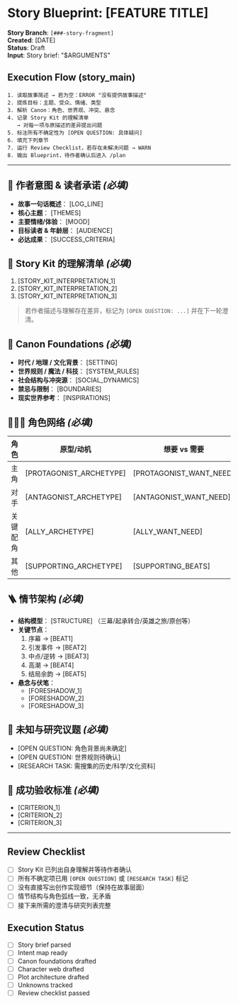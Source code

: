 # Story Blueprint: [FEATURE TITLE]

**Story Branch**: `[###-story-fragment]`  
**Created**: [DATE]  
**Status**: Draft  
**Input**: Story brief: "$ARGUMENTS"

## Execution Flow (story_main)
```
1. 读取故事简述 → 若为空：ERROR "没有提供故事描述"
2. 提炼目标：主题、受众、情绪、类型
3. 解析 Canon：角色、世界观、冲突、悬念
4. 记录 Story Kit 的理解清单
   → 对每一项与原描述的差异提出问题
5. 标注所有不确定性为 [OPEN QUESTION: 具体疑问]
6. 填充下列章节
7. 运行 Review Checklist，若存在未解决问题 → WARN
8. 输出 Blueprint，待作者确认后进入 /plan
```

---

## 📜 作者意图 & 读者承诺 *(必填)*
- **故事一句话概述**： [LOG_LINE]
- **核心主题**： [THEMES]
- **主要情绪/体验**： [MOOD]
- **目标读者 & 年龄层**： [AUDIENCE]
- **必达成果**： [SUCCESS_CRITERIA]

## 🧭 Story Kit 的理解清单 *(必填)*
1. [STORY_KIT_INTERPRETATION_1]
2. [STORY_KIT_INTERPRETATION_2]
3. [STORY_KIT_INTERPRETATION_3]

> 若作者描述与理解存在差异，标记为 `[OPEN QUESTION: ...]` 并在下一轮澄清。

## 🧩 Canon Foundations *(必填)*
- **时代 / 地理 / 文化背景**： [SETTING]
- **世界规则 / 魔法 / 科技**： [SYSTEM_RULES]
- **社会结构与冲突源**： [SOCIAL_DYNAMICS]
- **禁忌与限制**： [BOUNDARIES]
- **现实世界参考**： [INSPIRATIONS]

## 🧑‍🤝‍🧑 角色网络 *(必填)*
| 角色 | 原型/动机 | 想要 vs 需要 | 冲突与弧线 | 未知点 |
|------|-----------|--------------|-------------|--------|
| 主角 | [PROTAGONIST_ARCHETYPE] | [PROTAGONIST_WANT_NEED] | [PROTAGONIST_CONFLICT_ARC] | [PROTAGONIST_OPEN_QUESTION] |
| 对手 | [ANTAGONIST_ARCHETYPE] | [ANTAGONIST_WANT_NEED] | [ANTAGONIST_CONFLICT_ARC] | [ANTAGONIST_OPEN_QUESTION] |
| 关键配角 | [ALLY_ARCHETYPE] | [ALLY_WANT_NEED] | [ALLY_CONTRIBUTION] | [ALLY_OPEN_QUESTION] |
| 其他 | [SUPPORTING_ARCHETYPE] | [SUPPORTING_BEATS] | [SUPPORTING_CONFLICT] | [SUPPORTING_OPEN_QUESTION] |

## 🪜 情节架构 *(必填)*
- **结构模型**： [STRUCTURE] （三幕/起承转合/英雄之旅/原创等）
- **关键节点**：
  1. 序幕 → [BEAT1]
  2. 引发事件 → [BEAT2]
  3. 中点/逆转 → [BEAT3]
  4. 高潮 → [BEAT4]
  5. 结局余韵 → [BEAT5]
- **悬念与伏笔**：
  - [FORESHADOW_1]
  - [FORESHADOW_2]
  - [FORESHADOW_3]

## 🌌 未知与研究议题 *(必填)*
- [OPEN QUESTION: 角色背景尚未确定]
- [OPEN QUESTION: 世界规则待确认]
- [RESEARCH TASK: 需搜集的历史/科学/文化资料]

## 🎯 成功验收标准 *(必填)*
- [CRITERION_1]
- [CRITERION_2]
- [CRITERION_3]

---

## Review Checklist
- [ ] Story Kit 已列出自身理解并等待作者确认
- [ ] 所有不确定项已用 `[OPEN QUESTION]` 或 `[RESEARCH TASK]` 标记
- [ ] 没有直接写出创作实现细节（保持在故事层面）
- [ ] 情节结构与角色弧线一致，无矛盾
- [ ] 接下来所需的澄清与研究列表完整

## Execution Status
- [ ] Story brief parsed
- [ ] Intent map ready
- [ ] Canon foundations drafted
- [ ] Character web drafted
- [ ] Plot architecture drafted
- [ ] Unknowns tracked
- [ ] Review checklist passed
